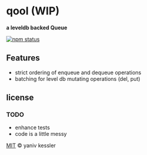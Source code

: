 # qool (WIP)

**a leveldb backed Queue**

[![npm status](http://img.shields.io/npm/v/levelq.svg?style=flat-square)](https://www.npmjs.org/package/levelq) 

## Features
- strict ordering of enqueue and dequeue operations
- batching for level db mutating operations (del, put)

## license

### TODO
- enhance tests
- code is a little messy

[MIT](http://opensource.org/licenses/MIT) © yaniv kessler
